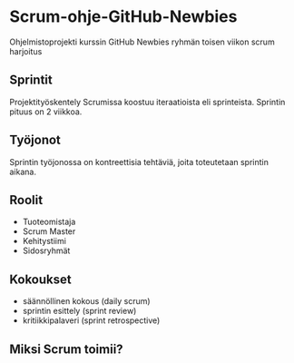 # Scrum-ohje-GitHub-Newbies
Ohjelmistoprojekti kurssin GitHub Newbies ryhmän toisen viikon scrum harjoitus

## Sprintit
Projektityöskentely Scrumissa koostuu iteraatioista eli sprinteista. 
Sprintin pituus on 2 viikkoa.

## Työjonot

Sprintin työjonossa on kontreettisia tehtäviä, joita toteutetaan sprintin aikana.

## Roolit
+ Tuoteomistaja
+ Scrum Master
+ Kehitystiimi
+ Sidosryhmät

## Kokoukset
+ säännöllinen kokous (daily scrum)
+ sprintin esittely (sprint review)
+ kritiikkipalaveri (sprint retrospective)

## Miksi Scrum toimii?
